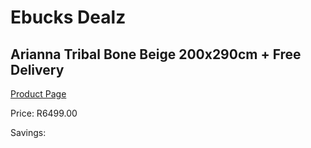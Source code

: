 
# Ebucks Dealz
## Arianna Tribal Bone Beige 200x290cm + Free Delivery
[Product Page](https://www.ebucks.com/web/shop/productSelected.do?prodId=1210516481&catId=1209942441)

Price: R6499.00

Savings: 


	